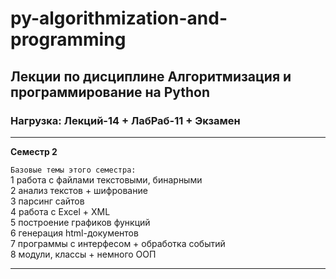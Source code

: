 # py-algorithmization-and-programming
## Лекции по дисциплине Алгоритмизация и программирование на Python
### Нагрузка: Лекций-14 + ЛабРаб-11 + Экзамен  
---

__Семестр 2__  


`Базовые темы этого семестра:`  
1 работа с файлами текстовыми, бинарными  
2 анализ текстов + шифрование  
3 парсинг сайтов  
4 работа с Excel + XML  
5 построение графиков функций  
6 генерация html-документов  
7 программы с интерфесом + обработка событий  
8 модули, классы + немного ООП  

---  

